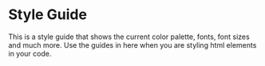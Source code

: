 # Style Guide

This is a style guide that shows the current color palette, fonts, font sizes and much more. Use the guides in here when you are styling html elements in your code.
